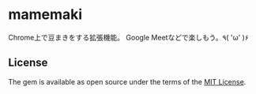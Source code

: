 # mamemaki

Chrome上で豆まきをする拡張機能。
Google Meetなどで楽しもう。٩( 'ω' )۶

## License

The gem is available as open source under the terms of the [MIT License](http://opensource.org/licenses/MIT).
